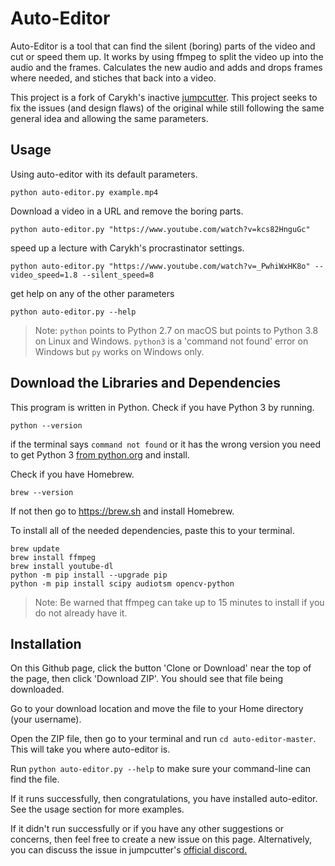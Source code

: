 # Auto-Editor
Auto-Editor is a tool that can find the silent (boring) parts of the video and cut or speed them up.
It works by using ffmpeg to split the video up into the audio and the frames. Calculates the new audio and adds and drops frames where needed, and stiches that back into a video.

This project is a fork of Carykh's inactive [jumpcutter](https://github.com/carykh/jumpcutter). This project seeks to fix the issues (and design flaws) of the original while still following the same general idea and allowing the same parameters.

## Usage
Using auto-editor with its default parameters.

```python auto-editor.py example.mp4```

Download a video in a URL and remove the boring parts.

```python auto-editor.py "https://www.youtube.com/watch?v=kcs82HnguGc"```

speed up a lecture with Carykh's procrastinator settings.

```python auto-editor.py "https://www.youtube.com/watch?v=_PwhiWxHK8o" --video_speed=1.8 --silent_speed=8```

get help on any of the other parameters

```python auto-editor.py --help```

> Note: ```python``` points to Python 2.7 on macOS but points to Python 3.8 on Linux and Windows. ```python3``` is a 'command not found' error on Windows but ```py``` works on Windows only.

## Download the Libraries and Dependencies
This program is written in Python. Check if you have Python 3 by running.

```python --version```

if the terminal says ```command not found``` or it has the wrong version you need to get Python 3 [from python.org](https://www.python.org/downloads/) and install.


Check if you have Homebrew.

```brew --version```

If not then go to https://brew.sh and install Homebrew.

To install all of the needed dependencies, paste this to your terminal.
```
brew update
brew install ffmpeg
brew install youtube-dl
python -m pip install --upgrade pip
python -m pip install scipy audiotsm opencv-python
```
> Note: Be warned that ffmpeg can take up to 15 minutes to install if you do not already have it.
## Installation

On this Github page, click the button 'Clone or Download' near the top of the page, then click 'Download ZIP'. You should see that file being downloaded.

Go to your download location and move the file to your Home directory (your username).

Open the ZIP file, then go to your terminal and run ```cd auto-editor-master```. This will take you where auto-editor is.

Run ```python auto-editor.py --help``` to make sure your command-line can find the file.

If it runs successfully, then congratulations, you have installed auto-editor. See the usage section for more examples.

If it didn't run successfully or if you have any other suggestions or concerns, then feel free to create a new issue on this page. Alternatively, you can discuss the issue in jumpcutter's [official discord.](https://discord.gg/2snkzhy)
